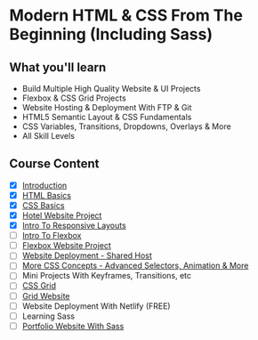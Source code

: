 # Modern HTML & CSS From The Beginning (Including Sass)

## What you'll learn
- Build Multiple High Quality Website & UI Projects
- Flexbox & CSS Grid Projects
- Website Hosting & Deployment With FTP & Git
- HTML5 Semantic Layout & CSS Fundamentals
- CSS Variables, Transitions, Dropdowns, Overlays & More
- All Skill Levels

## Course Content
- [x] [Introduction](01-introduction)
- [x] [HTML Basics](02-html-basics)
- [x] [CSS Basics](03-css-basics)
- [x] [Hotel Website Project](https://genesisgabiola.github.io/hbs)
- [x] [Intro To Responsive Layouts](04-responsive-layouts)
- [ ] [Intro To Flexbox](05-flexbox)
- [ ] [Flexbox Website Project](https://genesisgabiola.github.io/bridgeLedger)
- [ ] [Website Deployment - Shared Host](06-website-deployment)
- [ ] [More CSS Concepts - Advanced Selectors, Animation & More](07-more-css-concepts)
- [ ] Mini Projects With Keyframes, Transitions, etc
- [ ] [CSS Grid]()
- [ ] [Grid Website]()
- [ ] Website Deployment With Netlify (FREE)
- [ ] Learning Sass
- [ ] [Portfolio Website With Sass]()
